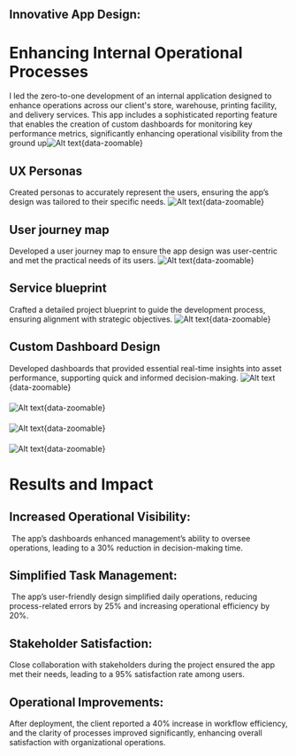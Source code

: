 

## Innovative App Design: 
# Enhancing Internal Operational Processes
I led the zero-to-one development of an internal application designed to enhance operations across our client's store, warehouse, printing facility, and delivery services. This app includes a sophisticated reporting feature that enables the creation of custom dashboards for monitoring key performance metrics, significantly enhancing operational visibility from the ground up![Alt text](../images/project1-Analytics.png){data-zoomable}


## UX Personas
Created personas to accurately represent the users, ensuring the app’s design was tailored to their specific needs.
![Alt text](../images/project1-personas.png){data-zoomable}


## User journey map
Developed a user journey map to ensure the app design was user-centric and met the practical needs of its users.
![Alt text](../images/project1-user_journey_map.png){data-zoomable}


## Service blueprint
Crafted a detailed project blueprint to guide the development process, ensuring alignment with strategic objectives.
![Alt text](../images/project1-service_blueprint.png){data-zoomable}

## Custom Dashboard Design
Developed dashboards that provided essential real-time insights into asset performance, supporting quick and informed decision-making.
![Alt text](../images/project1-Home_screen_featuring_easy_sorting_and_result_count.png){data-zoomable}
<div style="margin-top: 20px;"></div>

 ![Alt text](../images/project1-Expanded_order_with_fill-in_fields.png){data-zoomable}
<div style="margin-top: 20px;"></div>

![Alt text](../images/project1-Robust_filtering_mechanisms_after_selection.png){data-zoomable}
<div style="margin-top: 20px;"></div>

 ![Alt text](../images/project1-Robust_filtering_mechanisms_before_selection.png){data-zoomable}



<div style="margin-top: 32px;"></div> <!-- Adds 30px of space -->

# Results and Impact
## Increased Operational Visibility: 
 The app’s dashboards enhanced management’s ability to oversee operations, leading to a 30% reduction in decision-making time.

## Simplified Task Management: 
 The app’s user-friendly design simplified daily operations, reducing process-related errors by 25% and increasing operational efficiency by 20%.

## Stakeholder Satisfaction:
Close collaboration with stakeholders during the project ensured the app met their needs, leading to a 95% satisfaction rate among users.

## Operational Improvements:
After deployment, the client reported a 40% increase in workflow efficiency, and the clarity of processes improved significantly, enhancing overall satisfaction with organizational operations.




